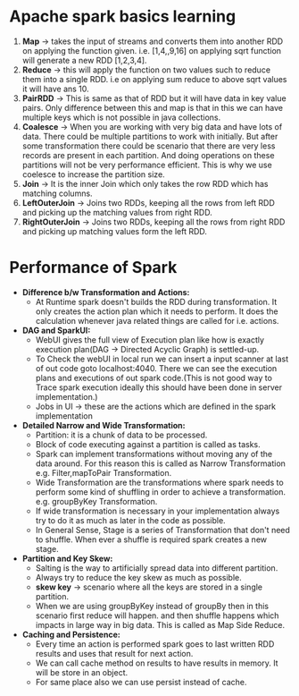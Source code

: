 # Apache spark basics learning 

1. **Map** -> takes the input of streams and converts them into another RDD on applying the function given. i.e. [1,4,,9,16] on applying sqrt function will generate a new RDD [1,2,3,4].
2. **Reduce** -> this will apply the function on two values such to reduce them into a single RDD. i.e on applying sum reduce to above sqrt values it will have ans 10. 
3. **PairRDD** -> This is same as that of RDD but it will have  data in  key value pairs. Only difference between this and map  is that in this we can have multiple keys which is not possible in java collections. 
4. **Coalesce** -> When you are working with very big data and have lots of data. There could be multiple partitions to work with initially. But after some transformation there could be scenario that there are very less records are present in each partition. And doing operations on these partitions will not be very performance efficient. This is why we use coelesce to increase the partition size.
5. **Join** -> It is the inner Join which only takes the row RDD which has matching columns.
6. **LeftOuterJoin** -> Joins two RDDs, keeping all the rows from left RDD and picking up the matching values from right RDD.
7. **RightOuterJoin** -> Joins two RDDs, keeping all the rows from right RDD and picking up matching values form the left RDD. 


# Performance of Spark 

- **Difference b/w Transformation and Actions:** 
  - At Runtime spark doesn't builds the RDD during transformation. It only creates the action plan which it needs to perform. It does the calculation whenever java related things are called for i.e. actions.
- **DAG and SparkUI:**
  - WebUI gives the full view of Execution plan like how is exactly execution plan(DAG -> Directed Acyclic Graph) is settled-up. 
  - To Check the webUI in local run we can insert a input scanner at last of out code goto localhost:4040. There we can see the execution plans and executions of out spark code.(This is not good way to Trace spark execution ideally this should have been done in server implementation.)
  - Jobs in UI -> these are the actions which are defined in the spark implementation
- **Detailed Narrow and Wide Transformation:**
  - Partition: it is a chunk of data to be processed.
  - Block of code executing against a partition is called as tasks.
  - Spark can implement transformations without moving any of the data around. For this reason this is called as Narrow Transformation e.g. Filter,mapToPair Transformation.
  - Wide Transformation are the transformations where spark needs to perform some kind of shuffling in order to achieve a transformation. e.g. groupByKey Transformation.
  - If wide transformation is necessary in your implementation always try to do it as much as later in the code as possible.
  - In General Sense, Stage is a series of Transformation that don't need to shuffle. When ever a shuffle is required spark creates a new stage. 
- **Partition and Key Skew:**
  - Salting is the way to artificially spread data into different partition.
  - Always try to reduce the key skew as much as possible.
  - **skew key** -> scenario where all the keys are stored in a single partition.
  - When we are using groupByKey instead of groupBy then in this scenario first reduce will happen. and then shuffle happens which impacts in large way in big data. This is called as Map Side Reduce.
- **Caching and Persistence:** 
  - Every time an action is performed spark goes to last written RDD results and uses that result for next action.
  - We can call cache method on results to have results in memory. It will be store in an object.
  - For same place also we can use persist instead of cache.